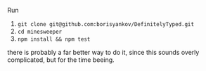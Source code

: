 Run

1. `git clone git@github.com:borisyankov/DefinitelyTyped.git`
2. `cd minesweeper`
3. `npm install && npm test`

there is probably a far better way to do it, since this sounds overly complicated, but for the time beeing.
